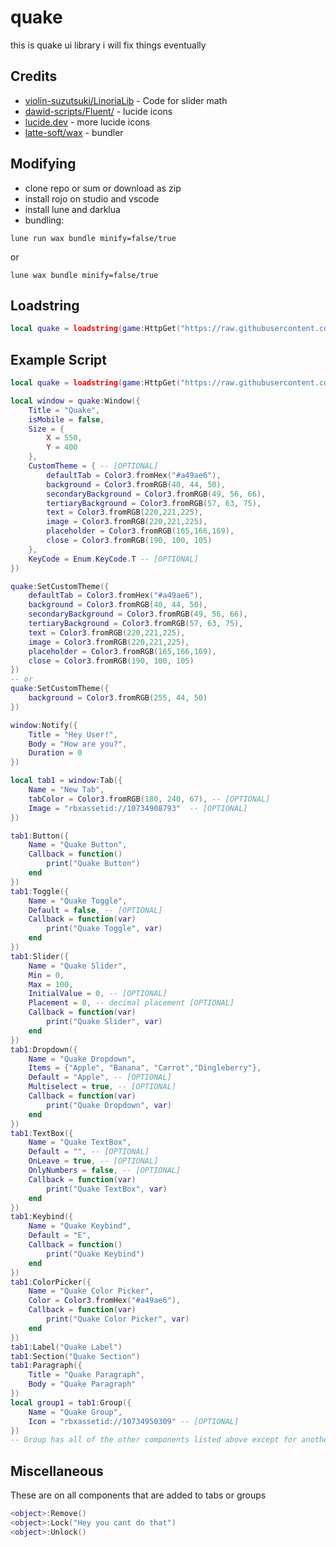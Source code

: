 # quake

this is quake ui library i will fix things eventually

## Credits
- [violin-suzutsuki/LinoriaLib](https://github.com/violin-suzutsuki/LinoriaLib) - Code for slider math
- [dawid-scripts/Fluent/](https://github.com/dawid-scripts/Fluent/) - lucide icons
- [lucide.dev](https://lucide.dev/) - more lucide icons
- [latte-soft/wax](https://github.com/latte-soft/wax) - bundler

## Modifying
- clone repo or sum or download as zip
- install rojo on studio and vscode
- install lune and darklua
- bundling:
```
lune run wax bundle minify=false/true
```
or
```
lune wax bundle minify=false/true
```

## Loadstring
```lua
local quake = loadstring(game:HttpGet("https://raw.githubusercontent.com/idonthaveoneatm/Libraries/normal/quake/src"))()
```
## Example Script
```lua
local quake = loadstring(game:HttpGet("https://raw.githubusercontent.com/idonthaveoneatm/Libraries/normal/quake/src"))()

local window = quake:Window({
    Title = "Quake", 
    isMobile = false,
    Size = {
        X = 550,
        Y = 400
    },
    CustomTheme = { -- [OPTIONAL]
        defaultTab = Color3.fromHex("#a49ae6"),
        background = Color3.fromRGB(40, 44, 50),
        secondaryBackground = Color3.fromRGB(49, 56, 66),
        tertiaryBackground = Color3.fromRGB(57, 63, 75),
        text = Color3.fromRGB(220,221,225),
        image = Color3.fromRGB(220,221,225),
        placeholder = Color3.fromRGB(165,166,169),
        close = Color3.fromRGB(190, 100, 105)
    },
    KeyCode = Enum.KeyCode.T -- [OPTIONAL]
})

quake:SetCustomTheme({
    defaultTab = Color3.fromHex("#a49ae6"),
    background = Color3.fromRGB(40, 44, 50),
    secondaryBackground = Color3.fromRGB(49, 56, 66),
    tertiaryBackground = Color3.fromRGB(57, 63, 75),
    text = Color3.fromRGB(220,221,225),
    image = Color3.fromRGB(220,221,225),
    placeholder = Color3.fromRGB(165,166,169),
    close = Color3.fromRGB(190, 100, 105)
})
-- or
quake:SetCustomTheme({
    background = Color3.fromRGB(255, 44, 50)
})

window:Notify({
    Title = "Hey User!",
    Body = "How are you?",
    Duration = 0
})

local tab1 = window:Tab({
    Name = "New Tab",
    tabColor = Color3.fromRGB(180, 240, 67), -- [OPTIONAL]
    Image = "rbxassetid://10734908793"  -- [OPTIONAL]
})

tab1:Button({
    Name = "Quake Button",
    Callback = function()
        print("Quake Button")
    end
})
tab1:Toggle({
    Name = "Quake Toggle",
    Default = false, -- [OPTIONAL]
    Callback = function(var)
        print("Quake Toggle", var)
    end
})
tab1:Slider({
    Name = "Quake Slider",
    Min = 0,
    Max = 100,
    InitialValue = 0, -- [OPTIONAL]
    Placement = 0, -- decimal placement [OPTIONAL]
    Callback = function(var)
        print("Quake Slider", var)
    end
})
tab1:Dropdown({
    Name = "Quake Dropdown",
    Items = {"Apple", "Banana", "Carrot","Dingleberry"},
    Default = "Apple", -- [OPTIONAL]
    Multiselect = true, -- [OPTIONAL]
    Callback = function(var)
        print("Quake Dropdown", var)
    end
})
tab1:TextBox({
    Name = "Quake TextBox",
    Default = "", -- [OPTIONAL]
    OnLeave = true, -- [OPTIONAL]
    OnlyNumbers = false, -- [OPTIONAL]
    Callback = function(var)
        print("Quake TextBox", var)
    end
})
tab1:Keybind({
    Name = "Quake Keybind",
    Default = "E",
    Callback = function()
        print("Quake Keybind")
    end
})
tab1:ColorPicker({
    Name = "Quake Color Picker",
    Color = Color3.fromHex("#a49ae6"),
    Callback = function(var)
        print("Quake Color Picker", var)
    end
})
tab1:Label("Quake Label")
tab1:Section("Quake Section")
tab1:Paragraph({
    Title = "Quake Paragraph",
    Body = "Quake Paragraph"
})
local group1 = tab1:Group({
    Name = "Quake Group",
    Icon = "rbxassetid://10734950309" -- [OPTIONAL]
})
-- Group has all of the other components listed above except for another Group
```
## Miscellaneous
These are on all components that are added to tabs or groups
```lua
<object>:Remove()
<object>:Lock("Hey you cant do that")
<object>:Unlock()
```
